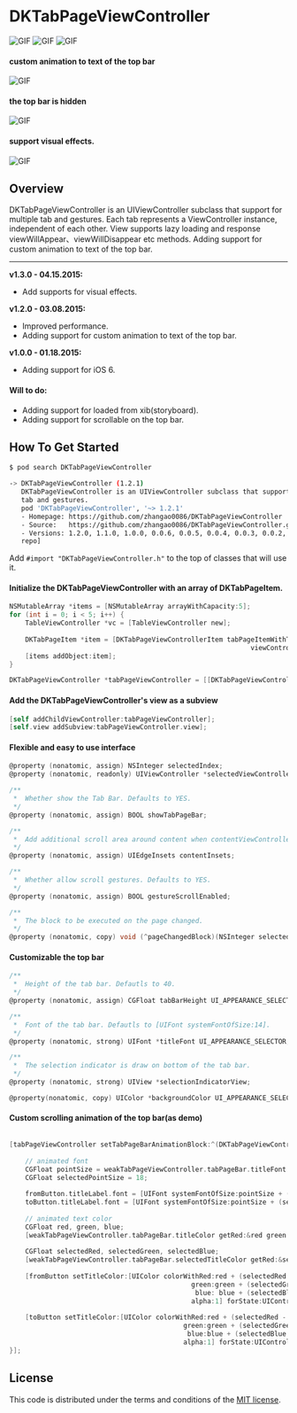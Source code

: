 # DKTabPageViewController
![GIF](https://raw.githubusercontent.com/zhangao0086/DKTabPageViewController/master/preview1.gif)
![GIF](https://raw.githubusercontent.com/zhangao0086/DKTabPageViewController/master/preview2.gif)
![GIF](https://raw.githubusercontent.com/zhangao0086/DKTabPageViewController/master/preview3.gif)

#### custom animation to text of the top bar
![GIF](https://raw.githubusercontent.com/zhangao0086/DKTabPageViewController/1.2.0/preview4.gif)

#### the top bar is hidden
![GIF](https://raw.githubusercontent.com/zhangao0086/DKTabPageViewController/1.2.0/preview5.gif)

#### support visual effects.
![GIF](https://raw.githubusercontent.com/zhangao0086/DKTabPageViewController/1.2.0/preview6.png)

## Overview
DKTabPageViewController is an UIViewController subclass that support for multiple tab and gestures. Each tab represents a ViewController instance, independent of each other. View supports lazy loading and response viewWillAppear、viewWillDisappear etc methods. Adding support for custom animation to text of the top bar.

----

**v1.3.0 - 04.15.2015:**  
* Add supports for visual effects.

**v1.2.0 - 03.08.2015:**  
* Improved performance.
* Adding support for custom animation to text of the top bar.

**v1.0.0 - 01.18.2015:**  
* Adding support for iOS 6.  


#### Will to do:
* Adding support for loaded from xib(storyboard).
* Adding support for scrollable on the top bar.

## How To Get Started

``` bash
$ pod search DKTabPageViewController

-> DKTabPageViewController (1.2.1)
   DKTabPageViewController is an UIViewController subclass that support for multiple
   tab and gestures.
   pod 'DKTabPageViewController', '~> 1.2.1'
   - Homepage: https://github.com/zhangao0086/DKTabPageViewController
   - Source:   https://github.com/zhangao0086/DKTabPageViewController.git
   - Versions: 1.2.0, 1.1.0, 1.0.0, 0.0.6, 0.0.5, 0.0.4, 0.0.3, 0.0.2, 0.0.1 [master
   repo]
```

Add `#import "DKTabPageViewController.h"` to the top of classes that will use it.  
#### Initialize the DKTabPageViewController with an array of DKTabPageItem.

``` objective-c
NSMutableArray *items = [NSMutableArray arrayWithCapacity:5];
for (int i = 0; i < 5; i++) {
    TableViewController *vc = [TableViewController new];
    
    DKTabPageItem *item = [DKTabPageViewControllerItem tabPageItemWithTitle:[NSString stringWithFormat:@"Tab %d" ,i]
                                                             viewController:vc];
    [items addObject:item];
}

DKTabPageViewController *tabPageViewController = [[DKTabPageViewController alloc] initWithItems:items];
```

#### Add the DKTabPageViewController's view as a subview

``` objective-c
[self addChildViewController:tabPageViewController];
[self.view addSubview:tabPageViewController.view];
```

#### Flexible and easy to use interface

``` objective-c
@property (nonatomic, assign) NSInteger selectedIndex;
@property (nonatomic, readonly) UIViewController *selectedViewController;

/**
 *  Whether show the Tab Bar. Defaults to YES.
 */
@property (nonatomic, assign) BOOL showTabPageBar;

/**
 *  Add additional scroll area around content when contentViewController of view is UIScrollview of subclasses.
 */
@property (nonatomic, assign) UIEdgeInsets contentInsets;

/**
 *  Whether allow scroll gestures. Defaults to YES.
 */
@property (nonatomic, assign) BOOL gestureScrollEnabled;

/**
 *  The block to be executed on the page changed.
 */
@property (nonatomic, copy) void (^pageChangedBlock)(NSInteger selectedIndex);
```

#### Customizable the top bar

``` objective-c
/**
 *  Height of the tab bar. Defautls to 40.
 */
@property (nonatomic, assign) CGFloat tabBarHeight UI_APPEARANCE_SELECTOR;

/**
 *  Font of the tab bar. Defautls to [UIFont systemFontOfSize:14].
 */
@property (nonatomic, strong) UIFont *titleFont UI_APPEARANCE_SELECTOR;

/**
 *  The selection indicator is draw on bottom of the tab bar.
 */
@property (nonatomic, strong) UIView *selectionIndicatorView;

@property(nonatomic, copy) UIColor *backgroundColor UI_APPEARANCE_SELECTOR; // Removed on 1.3.0.
```

#### Custom scrolling animation of the top bar(as demo)

```objective-c

[tabPageViewController setTabPageBarAnimationBlock:^(DKTabPageViewController *weakTabPageViewController, UIButton *fromButton, UIButton *toButton, CGFloat progress) {
    
    // animated font
    CGFloat pointSize = weakTabPageViewController.tabPageBar.titleFont.pointSize;
    CGFloat selectedPointSize = 18;
    
    fromButton.titleLabel.font = [UIFont systemFontOfSize:pointSize + (selectedPointSize - pointSize) * (1 - progress)];
    toButton.titleLabel.font = [UIFont systemFontOfSize:pointSize + (selectedPointSize - pointSize) * progress];
    
    // animated text color
    CGFloat red, green, blue;
    [weakTabPageViewController.tabPageBar.titleColor getRed:&red green:&green blue:&blue alpha:NULL];
    
    CGFloat selectedRed, selectedGreen, selectedBlue;
    [weakTabPageViewController.tabPageBar.selectedTitleColor getRed:&selectedRed green:&selectedGreen blue:&selectedBlue alpha:NULL];
    
    [fromButton setTitleColor:[UIColor colorWithRed:red + (selectedRed - red) * (1 - progress)
                                              green:green + (selectedGreen - green) * (1 - progress)
                                               blue: blue + (selectedBlue - blue) * (1 - progress)
                                              alpha:1] forState:UIControlStateSelected];
    
    [toButton setTitleColor:[UIColor colorWithRed:red + (selectedRed - red) * progress
                                            green:green + (selectedGreen - green) * progress
                                             blue:blue + (selectedBlue - blue) * progress
                                            alpha:1] forState:UIControlStateNormal];
}];

```

## License
This code is distributed under the terms and conditions of the <a href="https://github.com/zhangao0086/DKTabPageViewController/master/LICENSE">MIT license</a>.
